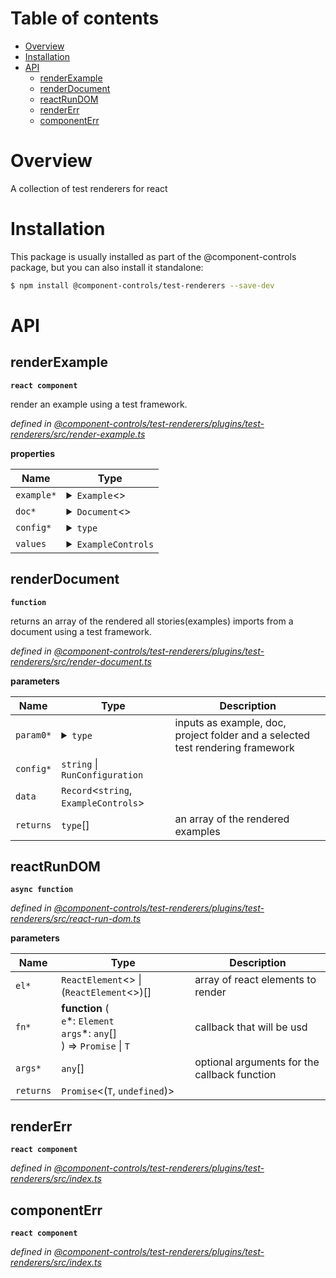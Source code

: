# Table of contents

-   [Overview](#overview)
-   [Installation](#installation)
-   [API](#api)
    -   [renderExample](#renderexample)
    -   [renderDocument](#renderdocument)
    -   [reactRunDOM](#reactrundom)
    -   [renderErr](#rendererr)
    -   [componentErr](#componenterr)

# Overview

A collection of test renderers for react

# Installation

This package is usually installed as part of the @component-controls package, but you can also install it standalone:

```bash
$ npm install @component-controls/test-renderers --save-dev
```

# API

<api-readme />

<!-- START-API-README -->

## renderExample

**`react component`**

render an example using a test framework.

_defined in [@component-controls/test-renderers/plugins/test-renderers/src/render-example.ts](https://github.com/ccontrols/component-controls/tree/master/plugins/test-renderers/src/render-example.ts#L24)_

**properties**

| Name       | Type                                                                                                                                                                                                                                                                                                                                                                                                                                                                                                                                                                                                                                                                                                                                                                                                                                                                                                                                                                                                                                                                                                                                                                                                                                                                                                                                                                                                                                                                                                                                                                                                                                                                                                                                                                                                                                                                                                                                                                                                                                                                                                                                                                                                                                                                                                                                                                                                                                                                                                                                                                                                                                                                                                                                                                                                                                                                                                                                                                                                                                                                                                                                                                                                                                                                                                                                                                                                                                                                                                                                                                                                                                                                                                                                                                                                                                                                                                                                                                                                                                                                                                                                                                                                                                                                                                                                                                                                                                                                                                                                                                                                                                                                                                                                                                                                                                                                                                                                                                                                                                                                                                                                                                                                                                                                                                                                                                                                                                                                                                                                                                                                                                                                                                                                                                                                                                                                                                                                                                                                                                                                                                                                                                                                                                                                                                                                                                                                                                                                                                                                                                                                                                                       |
| ---------- | ---------------------------------------------------------------------------------------------------------------------------------------------------------------------------------------------------------------------------------------------------------------------------------------------------------------------------------------------------------------------------------------------------------------------------------------------------------------------------------------------------------------------------------------------------------------------------------------------------------------------------------------------------------------------------------------------------------------------------------------------------------------------------------------------------------------------------------------------------------------------------------------------------------------------------------------------------------------------------------------------------------------------------------------------------------------------------------------------------------------------------------------------------------------------------------------------------------------------------------------------------------------------------------------------------------------------------------------------------------------------------------------------------------------------------------------------------------------------------------------------------------------------------------------------------------------------------------------------------------------------------------------------------------------------------------------------------------------------------------------------------------------------------------------------------------------------------------------------------------------------------------------------------------------------------------------------------------------------------------------------------------------------------------------------------------------------------------------------------------------------------------------------------------------------------------------------------------------------------------------------------------------------------------------------------------------------------------------------------------------------------------------------------------------------------------------------------------------------------------------------------------------------------------------------------------------------------------------------------------------------------------------------------------------------------------------------------------------------------------------------------------------------------------------------------------------------------------------------------------------------------------------------------------------------------------------------------------------------------------------------------------------------------------------------------------------------------------------------------------------------------------------------------------------------------------------------------------------------------------------------------------------------------------------------------------------------------------------------------------------------------------------------------------------------------------------------------------------------------------------------------------------------------------------------------------------------------------------------------------------------------------------------------------------------------------------------------------------------------------------------------------------------------------------------------------------------------------------------------------------------------------------------------------------------------------------------------------------------------------------------------------------------------------------------------------------------------------------------------------------------------------------------------------------------------------------------------------------------------------------------------------------------------------------------------------------------------------------------------------------------------------------------------------------------------------------------------------------------------------------------------------------------------------------------------------------------------------------------------------------------------------------------------------------------------------------------------------------------------------------------------------------------------------------------------------------------------------------------------------------------------------------------------------------------------------------------------------------------------------------------------------------------------------------------------------------------------------------------------------------------------------------------------------------------------------------------------------------------------------------------------------------------------------------------------------------------------------------------------------------------------------------------------------------------------------------------------------------------------------------------------------------------------------------------------------------------------------------------------------------------------------------------------------------------------------------------------------------------------------------------------------------------------------------------------------------------------------------------------------------------------------------------------------------------------------------------------------------------------------------------------------------------------------------------------------------------------------------------------------------------------------------------------------------------------------------------------------------------------------------------------------------------------------------------------------------------------------------------------------------------------------------------------------------------------------------------------------------------------------------------------------------------------------------------------------------------------------------------------------------------------------------------------------- |
| `example*` | <details><summary>`Example`&lt;></summary><blockquote>`bind`\*: **function** (<br /><details><summary>`props`</summary><blockquote>`name`\*: `string`<br />`storyName`: `string`<br />`id`: `string`<br />`rawId`: `string`<br />`doc`: `string`<br />`storyFn`: StoryRenderFn<br />`description`: `string`<br />`arguments`: StoryArguments<br />`loc`: CodeLocation<br />`source`: `string`<br />`subtitle`: `string`<br />`dynamic`: `boolean`<br />`dynamicId`: `string`<br /><details><summary>`component`</summary><blockquote>`at`\*: </blockquote></details>`subcomponents`: `Record`&lt;`string`, (`string`, `Record`&lt;`string`, `unknown`>, `ElementType`&lt;`Props`>)><br />`controls`: ComponentControls<br />`smartControls`\*: <br />`decorators`\*: <br />`plugins`\*: <br />`category`\*: </blockquote></details>) => <details><summary>`Example`&lt;></summary><blockquote>`bind`\*: **function** (<br />`props`\*: <br />) => `Example`&lt;`Props`><br />`storyName`: `string`<br />`id`: `string`<br />`rawId`: `string`<br />`doc`: `string`<br />`storyFn`: StoryRenderFn<br />`description`: `string`<br />`loc`: CodeLocation<br />`source`: `string`<br />`subtitle`: `string`<br />`dynamic`: `boolean`<br />`dynamicId`: `string`<br /><details><summary>`component`</summary><blockquote>`at`\*: </blockquote></details>`subcomponents`: `Record`&lt;`string`, (`string`, `Record`&lt;`string`, `unknown`>, `ElementType`&lt;`Props`>)><br />`smartControls`: SmartControls<br />`decorators`: `StoryRenderFn`\[]<br />`plugins`: `any`<br />`category`: `string`<br />`controls`\*: </blockquote></details><br />`storyName`: `string`<br />`id`: `string`<br />`rawId`: `string`<br />`doc`: `string`<br />`storyFn`: **function** (<br /><details><summary>`controlValues`</summary><blockquote>\[`string`]: `any`</blockquote></details>`context`: `any`<br />) => `Promise` \| `any`<br />`description`: `string`<br /><details><summary>`loc`</summary><blockquote><details><summary>`start`\*</summary><blockquote>`line`\*: `number`<br />`column`\*: `number`</blockquote></details><details><summary>`end`\*</summary><blockquote>`line`\*: `number`<br />`column`\*: `number`</blockquote></details></blockquote></details>`source`: `string`<br />`subtitle`: `string`<br />`dynamic`: `boolean`<br />`dynamicId`: `string`<br /><details><summary>`component`</summary><blockquote>`at`\*: **function** (<br />`index`\*: `number`<br />) => `T` \| `undefined`</blockquote></details>`subcomponents`: `Record`&lt;`string`, (`string`, `Record`&lt;`string`, `unknown`>, `ElementType`&lt;`Props`>)><br /><details><summary>`smartControls`</summary><blockquote>`smart`: `boolean`<br />`include`: `string`\[] \| `IncludeFn`<br />`exclude`: `string`\[] \| `IncludeFn`</blockquote></details>`decorators`: `StoryRenderFn`\[]<br />`plugins`: `any`<br />`category`: `string`<br /><details><summary>`controls`</summary><blockquote>\[`string`]: `ComponentControl` \| `any`</blockquote></details></blockquote></details>                                                                                                                                                                                                                                                                                                                                                                                                                                                                                                                                                                                                                                                                                                                                                                                                                                                                                                                                                                                                                                                                                                                                                                                                                                                                                                                                                                                                                                                                                                                                                                                                                                                                                                                                                                                                                                                                                                                                                                                                                                                                                                                                                                                                                                                                                                                                                                                                                                                                                                                                                                                                                                                                                                                                                                                                                                                                                                                                                                                                                                                                                                                                                                                                                                                                                                                                                                                                                                                                                                                                                                                  |
| `doc*`     | <details><summary>`Document`&lt;></summary><blockquote>\[`string`]: `any`<br />`title`\*: `string`<br />`type`: `"story"` \| `"blog"` \| `"page"` \| `"tags"` \| `"author"` \| `string`<br />`route`: `string`<br />`date`: `string`<br />`dateModified`: `string`<br />`status`: `"draft"` \| `"published"`<br />`tags`: `string`\[]<br />`keywords`: `string`\[]<br />`description`: `string` \| `JSX.Element`<br />`image`: `string`<br />`author`: `string`<br />`order`: `number`<br />`menu`: `string`<br /><details><summary>`template`</summary><blockquote>`bind`\*: **function** (<br />`props`\*: <br />) => `Example`&lt;`Props`><br />`storyName`: `string`<br />`id`: `string`<br />`rawId`: `string`<br />`doc`: `string`<br />`storyFn`: StoryRenderFn<br />`description`: `string`<br />`loc`: CodeLocation<br />`source`: `string`<br />`subtitle`: `string`<br />`dynamic`: `boolean`<br />`dynamicId`: `string`<br /><details><summary>`component`</summary><blockquote>`at`\*: </blockquote></details>`subcomponents`: `Record`&lt;`string`, (`string`, `Record`&lt;`string`, `unknown`>, `ElementType`&lt;`Props`>)><br />`smartControls`: SmartControls<br />`decorators`: `StoryRenderFn`\[]<br />`plugins`: `any`<br />`category`: `string`<br />`controls`\*: </blockquote></details>`stories`: `string`\[]<br />`source`: `string`<br />`fileName`: `string`<br />`package`: `string`<br />`testFiles`: `string`\[]<br />`testCoverage`: `string`\[]<br />`testData`: `string`<br />`renderFn`: **function** (<br /><details><summary>`props`\*</summary><blockquote><details><summary>`story`\*</summary><blockquote>`name`\*: `string`<br />`storyName`: `string`<br />`id`: `string`<br />`rawId`: `string`<br />`doc`: `string`<br />`storyFn`: StoryRenderFn<br />`description`: `string`<br />`arguments`: StoryArguments<br />`loc`: CodeLocation<br />`source`: `string`<br />`subtitle`: `string`<br />`dynamic`: `boolean`<br />`dynamicId`: `string`<br />`component`: `string` \| `Record`&lt;`string`, `unknown`> \| `ElementType`&lt;`Props`><br />`subcomponents`: `Record`&lt;`string`, (`string`, `Record`&lt;`string`, `unknown`>, `ElementType`&lt;`Props`>)><br />`controls`: ComponentControls<br />`smartControls`\*: <br />`decorators`\*: <br />`plugins`\*: <br />`category`\*: </blockquote></details><details><summary>`doc`</summary><blockquote>`title`\*: `string`<br />`type`: DocType<br />`route`: `string`<br />`date`: `string`<br />`dateModified`: `string`<br />`status`: `"draft"` \| `"published"`<br />`tags`: `string`\[]<br />`keywords`: `string`\[]<br />`description`: `string` \| `JSX.Element`<br />`image`: `string`<br />`author`: `string`<br />`order`: `number`<br />`menu`: `string`<br />`template`: `Example`&lt;`Props`><br />`stories`: `string`\[]<br />`source`: `string`<br />`fileName`: `string`<br />`package`: `string`<br />`testFiles`: `string`\[]<br />`testCoverage`: `string`\[]<br />`testData`: `string`<br />`renderFn`: FrameworkRenderFn<br />`data`: DocumentData<br /><details><summary>`componentsLookup`</summary><blockquote>\[`string`]: `string`</blockquote></details>`MDXPage`: `any`<br />`isMDXComponent`: `boolean`<br />`parameters`: `any`<br />`component`: `string` \| `Record`&lt;`string`, `unknown`> \| `ElementType`&lt;`Props`><br />`subcomponents`: `Record`&lt;`string`, (`string`, `Record`&lt;`string`, `unknown`>, `ElementType`&lt;`Props`>)><br />`controls`: ComponentControls<br />`smartControls`\*: <br />`decorators`\*: <br />`plugins`\*: <br />`category`\*: <br />`navSidebar`\*: <br />`contextSidebar`\*: <br />`fullPage`\*: </blockquote></details>`values`: ExampleControls<br />`options`: `any`</blockquote></details>) => `any`<br /><details><summary>`data`</summary><blockquote>\[`string`]: </blockquote></details><details><summary>`componentsLookup`</summary><blockquote>\[`string`]: `string`</blockquote></details>`MDXPage`: `any`<br />`isMDXComponent`: `boolean`<br />`parameters`: `any`<br /><details><summary>`component`</summary><blockquote>`at`\*: **function** (<br />`index`\*: `number`<br />) => `T` \| `undefined`</blockquote></details>`subcomponents`: `Record`&lt;`string`, (`string`, `Record`&lt;`string`, `unknown`>, `ElementType`&lt;`Props`>)><br /><details><summary>`controls`</summary><blockquote>\[`string`]: `ComponentControlText` \| `ComponentControlBoolean` \| `ComponentControlColor` \| `ComponentControlDate` \| `ComponentControlObject`&lt;> \| `ComponentControlButton`&lt;> \| `ComponentControlOptions`&lt;> \| `ComponentControlNumber` \| `ComponentControlArray` \| `ComponentControlFiles`</blockquote></details><details><summary>`smartControls`</summary><blockquote>`smart`: `boolean`<br />`include`: `string`\[] \| `IncludeFn`<br />`exclude`: `string`\[] \| `IncludeFn`</blockquote></details>`decorators`: `StoryRenderFn`\[]<br />`plugins`: `any`<br />`category`: `string`<br />`navSidebar`: `boolean`<br />`contextSidebar`: `boolean`<br />`fullPage`: `boolean`</blockquote></details>                                                                                                                                                                                                                                                                                                                                                                                                                                                                                                                                                                                                                                                                                                                                                                                                                                                                                                                                                                                                                                                                                                                                                                                                                                                                                                                                                                                                                                                                                                                                    |
| `config*`  | <details><summary>`type`</summary><blockquote><details><summary>`controls`</summary><blockquote>\[`string`]: `ComponentControlText` \| `ComponentControlBoolean` \| `ComponentControlColor` \| `ComponentControlDate` \| `ComponentControlObject`&lt;> \| `ComponentControlButton`&lt;> \| `ComponentControlOptions`&lt;> \| `ComponentControlNumber` \| `ComponentControlArray` \| `ComponentControlFiles`</blockquote></details>`description`: `string`<br />`component`: `string` \| `Record`&lt;`string`, `unknown`> \| `ElementType`&lt;`Props`><br />`subcomponents`: `Record`&lt;`string`, (`string`, `Record`&lt;`string`, `unknown`>, `ElementType`&lt;`Props`>)><br /><details><summary>`smartControls`</summary><blockquote>`smart`: `boolean`<br />`include`: `string`\[] \| `IncludeFn`<br />`exclude`: `string`\[] \| `IncludeFn`</blockquote></details>`decorators`: `StoryRenderFn`\[]<br />`plugins`: `any`<br />`category`: `string`<br />`author`: `string`<br />`title`: `string`<br />`logo`: `string` \| `ReactNode`<br /><details><summary>`app`</summary><blockquote>`propTypes`: `WeakValidationMap`&lt;> \| `undefined`<br />`contextTypes`: `ValidationMap`&lt;> \| `undefined`<br />`defaultProps`: `Partial`&lt;`P`> \| `undefined`<br />`displayName`: `string` \| `undefined`</blockquote></details>`copyright`: `string`<br />`language`: `string`<br />`image`: `string`<br />`links`: (`DetailedHTMLProps`&lt;>)\[]<br />`seo`: `ReactChild` \| `ReactFragment` \| `ReactPortal` \| `boolean` \| `null` \| `undefined`<br /><details><summary>`pages`</summary><blockquote>\[`string`]: <details><summary>`type`</summary><blockquote>`basePath`: `string`<br />`sideNav`: SideNavConfiguration<br />`label`: `string`<br />`indexHome`: `boolean`<br />`topMenu`: `boolean`<br />`container`: `ComponentType` \| `null`<br />`tabs`: `Record`&lt;`string`, `TabConfiguration`><br />`navSidebar`\*: <br />`contextSidebar`\*: <br />`fullPage`\*: </blockquote></details></blockquote></details><details><summary>`theme`</summary><blockquote>\[`string`]: `any`</blockquote></details>`storySort`: **function** (<br />`a`\*: `string`<br />`b`\*: `string`<br />) => `number`<br /><details><summary>`toolbar`</summary><blockquote>`left`: ActionItems<br />`right`: ActionItems</blockquote></details><details><summary>`footer`</summary><blockquote>`left`: ActionItems<br />`right`: ActionItems</blockquote></details>`sidebar`: `ActionItem`\[]<br />`menu`: `StaticMenuItem`\[]<br />`components`: `Record`&lt;`string`, `unknown`><br />`analytics`: `any`<br />`renderFn`: **function** (<br /><details><summary>`props`\*</summary><blockquote><details><summary>`story`\*</summary><blockquote>`name`\*: `string`<br />`storyName`: `string`<br />`id`: `string`<br />`rawId`: `string`<br />`doc`: `string`<br />`storyFn`: StoryRenderFn<br />`description`: `string`<br />`arguments`: StoryArguments<br />`loc`: CodeLocation<br />`source`: `string`<br />`subtitle`: `string`<br />`dynamic`: `boolean`<br />`dynamicId`: `string`<br />`component`: `string` \| `Record`&lt;`string`, `unknown`> \| `ElementType`&lt;`Props`><br />`subcomponents`: `Record`&lt;`string`, (`string`, `Record`&lt;`string`, `unknown`>, `ElementType`&lt;`Props`>)><br />`controls`: ComponentControls<br />`smartControls`\*: <br />`decorators`\*: <br />`plugins`\*: <br />`category`\*: </blockquote></details><details><summary>`doc`</summary><blockquote>`title`\*: `string`<br />`type`: DocType<br />`route`: `string`<br />`date`: `string`<br />`dateModified`: `string`<br />`status`: `"draft"` \| `"published"`<br />`tags`: `string`\[]<br />`keywords`: `string`\[]<br />`description`: `string` \| `JSX.Element`<br />`image`: `string`<br />`author`: `string`<br />`order`: `number`<br />`menu`: `string`<br /><details><summary>`template`</summary><blockquote>`bind`\*: <br />`storyName`\*: <br />`id`\*: <br />`rawId`\*: <br />`doc`\*: <br />`storyFn`\*: <br />`description`\*: <br />`loc`\*: <br />`source`\*: <br />`subtitle`\*: <br />`dynamic`\*: <br />`dynamicId`\*: <br />`component`\*: <br />`subcomponents`\*: <br />`smartControls`\*: <br />`decorators`\*: <br />`plugins`\*: <br />`category`\*: <br />`controls`\*: </blockquote></details>`stories`: `string`\[]<br />`source`: `string`<br />`fileName`: `string`<br />`package`: `string`<br />`testFiles`: `string`\[]<br />`testCoverage`: `string`\[]<br />`testData`: `string`<br />`renderFn`: FrameworkRenderFn<br />`data`: DocumentData<br /><details><summary>`componentsLookup`</summary><blockquote>\[`string`]: `string`</blockquote></details>`MDXPage`: `any`<br />`isMDXComponent`: `boolean`<br />`parameters`: `any`<br />`component`: `string` \| `Record`&lt;`string`, `unknown`> \| `ElementType`&lt;`Props`><br />`subcomponents`: `Record`&lt;`string`, (`string`, `Record`&lt;`string`, `unknown`>, `ElementType`&lt;`Props`>)><br />`controls`: ComponentControls<br />`smartControls`\*: <br />`decorators`\*: <br />`plugins`\*: <br />`category`\*: <br />`navSidebar`\*: <br />`contextSidebar`\*: <br />`fullPage`\*: </blockquote></details>`values`: ExampleControls<br />`options`: `any`</blockquote></details>) => `any`<br />`webpack`: `Configuration` \| `WebpackConfigFn`<br />`finalWebpack`: `Configuration` \| `WebpackConfigFn`<br />`presets`: `RuleType`\[]<br />`configPath`: `string`<br />`distFolder`: `string`<br />`bundleName`: `string`<br />`staticFolder`: `string`<br />`cssFileName`: `string`<br />`logOptions`: `Partial`&lt;`LogOptions`><br />`mode`: `"none"` \| `"development"` \| `"production"`<br /><details><summary>`loaders`</summary><blockquote>`at`\*: **function** (<br />`index`\*: <br />) => `T` \| `undefined`<br />`module`: `string`<br />`ident`: `string`<br />`loader`: `string`<br />`options`: `string` \| `type`</blockquote></details>`stories`: `string` \| `string`\[]<br />`files`: `string` \| `string`\[]<br />`siteRoot`: `string`<br />`ignore`: `string`\[]<br />`categories`: `DocType`\[]<br />`siteMap`: `type` \| `boolean`<br />`siteUrl`: `string`<br />`instrument`: `any`<br /><details><summary>`search`</summary><blockquote>`indexingModule`: `string`<br />`searchingModule`\*: `string`<br />`fields`: `SearchFields`\[]<br />`emptySearchDocuments`: `string`\[]<br />`hitsPerPage`: `number`<br />`options`: `any`</blockquote></details><details><summary>`tokens`</summary><blockquote>`figmaAccessToken`: `string`<br />`githubAccessToken`: `string`</blockquote></details></blockquote></details> |
| `values`   | <details><summary>`ExampleControls`</summary><blockquote>\[`string`]: `ComponentControl` \| `any`</blockquote></details>                                                                                                                                                                                                                                                                                                                                                                                                                                                                                                                                                                                                                                                                                                                                                                                                                                                                                                                                                                                                                                                                                                                                                                                                                                                                                                                                                                                                                                                                                                                                                                                                                                                                                                                                                                                                                                                                                                                                                                                                                                                                                                                                                                                                                                                                                                                                                                                                                                                                                                                                                                                                                                                                                                                                                                                                                                                                                                                                                                                                                                                                                                                                                                                                                                                                                                                                                                                                                                                                                                                                                                                                                                                                                                                                                                                                                                                                                                                                                                                                                                                                                                                                                                                                                                                                                                                                                                                                                                                                                                                                                                                                                                                                                                                                                                                                                                                                                                                                                                                                                                                                                                                                                                                                                                                                                                                                                                                                                                                                                                                                                                                                                                                                                                                                                                                                                                                                                                                                                                                                                                                                                                                                                                                                                                                                                                                                                                                                                                                                                                                                   |

## renderDocument

**`function`**

returns an array of the rendered all stories(examples) imports from a document using a test framework.

_defined in [@component-controls/test-renderers/plugins/test-renderers/src/render-document.ts](https://github.com/ccontrols/component-controls/tree/master/plugins/test-renderers/src/render-document.ts#L16)_

**parameters**

| Name      | Type                                                                                                                | Description                                                                    |
| --------- | ------------------------------------------------------------------------------------------------------------------- | ------------------------------------------------------------------------------ |
| `param0*` | <details><summary>`type`</summary><blockquote>\[`string`]: `Document`&lt;> \| `Example`&lt;></blockquote></details> | inputs as example, doc, project folder and a selected test rendering framework |
| `config*` | `string` \| `RunConfiguration`                                                                                      |                                                                                |
| `data`    | `Record`&lt;`string`, `ExampleControls`>                                                                            |                                                                                |
| `returns` | `type`\[]                                                                                                           | an array of the rendered examples                                              |

## reactRunDOM

**`async function`**

_defined in [@component-controls/test-renderers/plugins/test-renderers/src/react-run-dom.ts](https://github.com/ccontrols/component-controls/tree/master/plugins/test-renderers/src/react-run-dom.ts#L12)_

**parameters**

| Name      | Type                                                                                    | Description                                  |
| --------- | --------------------------------------------------------------------------------------- | -------------------------------------------- |
| `el*`     | `ReactElement`&lt;> \| (`ReactElement`&lt;>)\[]                                         | array of react elements to render            |
| `fn*`     | **function** (<br />`e`\*: `Element`<br />`args`\*: `any`\[]<br />) => `Promise` \| `T` | callback that will be usd                    |
| `args*`   | `any`\[]                                                                                | optional arguments for the callback function |
| `returns` | `Promise`&lt;(`T`, `undefined`)>                                                        |                                              |

## renderErr

**`react component`**

_defined in [@component-controls/test-renderers/plugins/test-renderers/src/index.ts](https://github.com/ccontrols/component-controls/tree/master/plugins/test-renderers/src/index.ts#L5)_

## componentErr

**`react component`**

_defined in [@component-controls/test-renderers/plugins/test-renderers/src/index.ts](https://github.com/ccontrols/component-controls/tree/master/plugins/test-renderers/src/index.ts#L9)_

<!-- END-API-README -->
